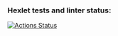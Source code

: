 ### Hexlet tests and linter status:
[![Actions Status](https://github.com/CoinerLo/frontend-project-lvl1/workflows/hexlet-check/badge.svg)](https://github.com/CoinerLo/frontend-project-lvl1/actions)